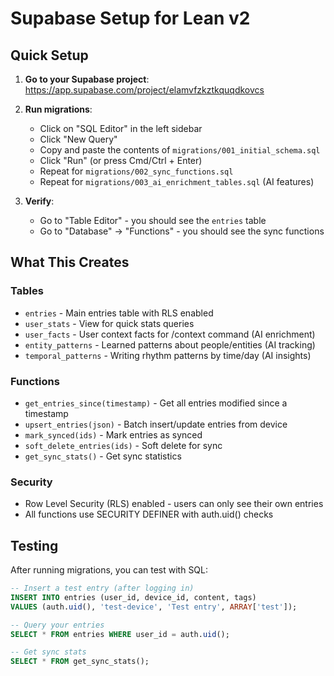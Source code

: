 # Supabase Setup for Lean v2

## Quick Setup

1. **Go to your Supabase project**: https://app.supabase.com/project/elamvfzkztkquqdkovcs

2. **Run migrations**:
   - Click on "SQL Editor" in the left sidebar
   - Click "New Query"
   - Copy and paste the contents of `migrations/001_initial_schema.sql`
   - Click "Run" (or press Cmd/Ctrl + Enter)
   - Repeat for `migrations/002_sync_functions.sql`
   - Repeat for `migrations/003_ai_enrichment_tables.sql` (AI features)

3. **Verify**:
   - Go to "Table Editor" - you should see the `entries` table
   - Go to "Database" → "Functions" - you should see the sync functions

## What This Creates

### Tables
- `entries` - Main entries table with RLS enabled
- `user_stats` - View for quick stats queries
- `user_facts` - User context facts for /context command (AI enrichment)
- `entity_patterns` - Learned patterns about people/entities (AI tracking)
- `temporal_patterns` - Writing rhythm patterns by time/day (AI insights)

### Functions
- `get_entries_since(timestamp)` - Get all entries modified since a timestamp
- `upsert_entries(json)` - Batch insert/update entries from device
- `mark_synced(ids)` - Mark entries as synced
- `soft_delete_entries(ids)` - Soft delete for sync
- `get_sync_stats()` - Get sync statistics

### Security
- Row Level Security (RLS) enabled - users can only see their own entries
- All functions use SECURITY DEFINER with auth.uid() checks

## Testing

After running migrations, you can test with SQL:

```sql
-- Insert a test entry (after logging in)
INSERT INTO entries (user_id, device_id, content, tags)
VALUES (auth.uid(), 'test-device', 'Test entry', ARRAY['test']);

-- Query your entries
SELECT * FROM entries WHERE user_id = auth.uid();

-- Get sync stats
SELECT * FROM get_sync_stats();
```

